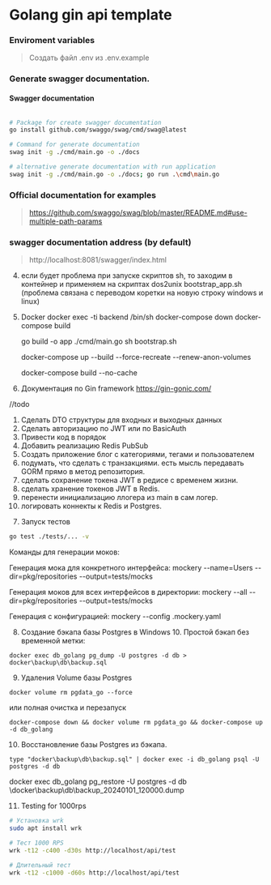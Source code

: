 # Golang gin api template

### Enviroment variables
> Создать файл .env из .env.example

### Generate swagger documentation.

#### Swagger documentation
```Bash

# Package for create swagger documentation
go install github.com/swaggo/swag/cmd/swag@latest

# Command for generate documentation
swag init -g ./cmd/main.go -o ./docs

# alternative generate documentation with run application 
swag init -g ./cmd/main.go -o ./docs; go run .\cmd\main.go
```

### Official documentation for examples
> https://github.com/swaggo/swag/blob/master/README.md#use-multiple-path-params

### swagger documentation  address (by default)
>   http://localhost:8081/swagger/index.html

4. если будет проблема при запуске скриптов sh,
   то заходим в контейнер и применяем на скриптах
   dos2unix bootstrap_app.sh
   (проблема связана с переводом коретки на новую строку windows и linux)

5. Docker
   docker exec -ti backend /bin/sh
   docker-compose down
   docker-compose build

   go build -o app ./cmd/main.go
   sh bootstrap.sh

   docker-compose up --build --force-recreate --renew-anon-volumes
   
   docker-compose build --no-cache

6. Документация по Gin framework https://gin-gonic.com/

//todo
   1) Сделать DTO структуры для входных и выходных данных
   2) Сделать авторизацию по JWT или по BasicAuth
   3) Привести код в порядок
   4) Добавить реализацию Redis PubSub
   5) Создать приложение блог с категориями, тегами и пользователем
   6) подумать, что сделать с транзакциями. есть мысль передавать GORM прямо в метод репозитория.
   7) сделать сохранение токена JWT в редисе с временем жизни.
   8) сделать хранение токенов JWT в Redis. 
   9) перенести инициализацию ллогера из main в сам логер.
   10) логировать коннекты к Redis и Postgres.

7. Запуск тестов

```bash
go test ./tests/... -v
```

Команды для генерации моков:

Генерация мока для конкретного интерфейса:
mockery --name=Users --dir=pkg/repositories --output=tests/mocks

Генерация моков для всех интерфейсов в директории:
mockery --all --dir=pkg/repositories --output=tests/mocks

Генерация с конфигурацией:
mockery --config .mockery.yaml


8. Создание бэкапа базы Postgres в Windows 10. Простой бэкап без временной метки:

```shell
docker exec db_golang pg_dump -U postgres -d db > docker\backup\db\backup.sql
```

9. Удаления Volume базы Postgres

```shell
docker volume rm pgdata_go --force
```

или полная очистка и перезапуск
```shell
docker-compose down && docker volume rm pgdata_go && docker-compose up -d db_golang
```

10. Восстановление базы Postgres из бэкапа.

```shell
type "docker\backup\db\backup.sql" | docker exec -i db_golang psql -U postgres -d db
```

docker exec db_golang pg_restore -U postgres -d db \docker\backup\db\backup_20240101_120000.dump


11. Testing for 1000rps

```bash
# Установка wrk
sudo apt install wrk

# Тест 1000 RPS
wrk -t12 -c400 -d30s http://localhost/api/test

# Длительный тест
wrk -t12 -c1000 -d60s http://localhost/api/test
```
